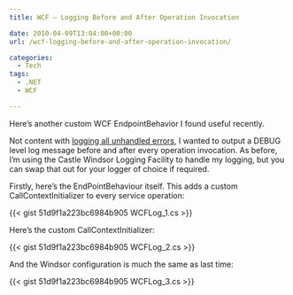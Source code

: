 ```yaml
---
title: WCF – Logging Before and After Operation Invocation

date: 2010-04-09T13:04:00+00:00
url: /wcf-logging-before-and-after-operation-invocation/

categories:
  - Tech
tags:
  - .NET
  - WCF

---
```

Here’s another custom WCF EndpointBehavior I found useful recently.

Not content with [logging all unhandled errors][1], I wanted to output a DEBUG level log message before and after every operation invocation. As before, I’m using the Castle Windsor Logging Facility to handle my logging, but you can swap that out for your logger of choice if required.

Firstly, here’s the EndPointBehaviour itself. This adds a custom CallContextInitializer to every service operation:

{{< gist 51d9f1a223bc6984b905 WCFLog_1.cs >}}

Here’s the custom CallContextInitializer:

{{< gist 51d9f1a223bc6984b905 WCFLog_2.cs >}}

And the Windsor configuration is much the same as last time:

{{< gist 51d9f1a223bc6984b905 WCFLog_3.cs >}}

 [1]: https://blog.iannelson.uk/wcf-global-exception-handling/